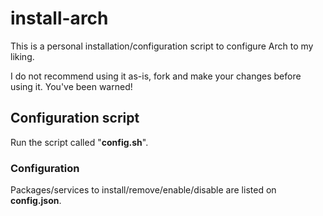# install-arch

This is a personal installation/configuration script to configure Arch to my liking.

I do not recommend using it as-is, fork and make your changes before using it. You've been warned!

## Configuration script

Run the script called "**config.sh**".

### Configuration

Packages/services to install/remove/enable/disable are listed on **config.json**.
